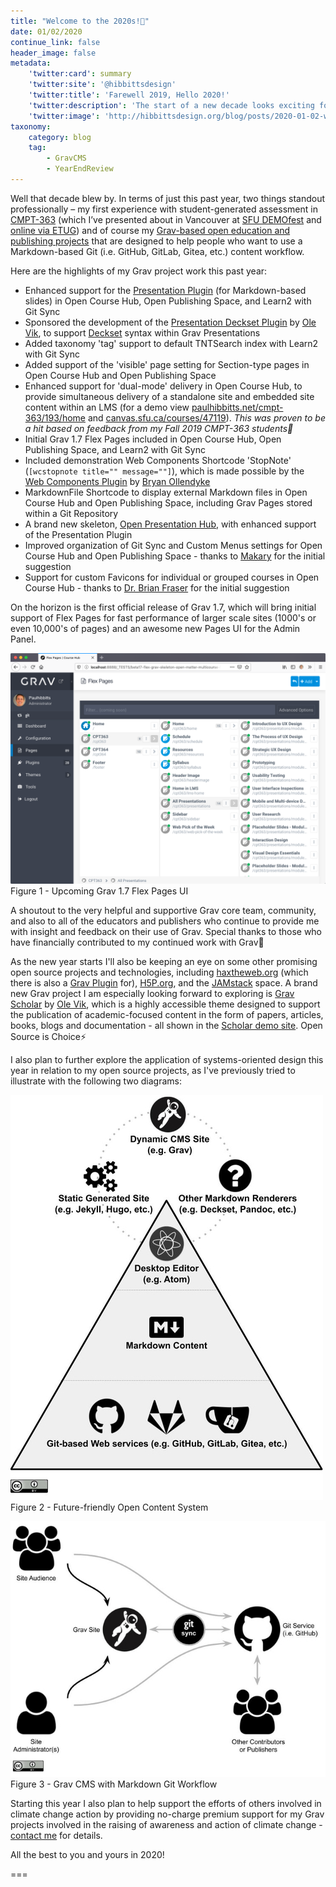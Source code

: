 ```yaml
---
title: "Welcome to the 2020s!🙌"
date: 01/02/2020
continue_link: false
header_image: false
metadata:
    'twitter:card': summary
    'twitter:site': '@hibbittsdesign'
    'twitter:title': 'Farewell 2019, Hello 2020!'
    'twitter:description': 'The start of a new decade looks exciting for both Grav and my Grav-based open education projects'
    'twitter:image': 'http://hibbittsdesign.org/blog/posts/2020-01-02-welcome-to-the-2020s/future-friendly-open-content-system.jpg'
taxonomy:
    category: blog
    tag:
        - GravCMS
        - YearEndReview
---
```


Well that decade blew by. In terms of just this past year, two things  standout professionally – my first experience with student-generated assessment in [CMPT-363](https://paulhibbitts.net/cmpt-363/193/home) (which I’ve presented about in Vancouver at [SFU DEMOfest](https://www.sfu.ca/cee/news/demofest-presenter-slides.html) and [online via ETUG](https://etug.ca/2019/11/13/student-generated-assessment-questions-the-journey-so-far/)) and of course my [Grav-based open education and publishing projects](https://github.com/hibbitts-design) that are designed to help people who want to use a Markdown-based Git (i.e. GitHub, GitLab, Gitea, etc.) content workflow.

Here are the highlights of my Grav project work this past year:

* Enhanced support for the [Presentation Plugin](https://github.com/OleVik/grav-plugin-presentation) (for Markdown-based slides) in Open Course Hub, Open Publishing Space, and Learn2 with Git Sync
* Sponsored the development of the [Presentation Deckset Plugin](https://github.com/OleVik/grav-plugin-presentation-deckset) by [Ole Vik](https://github.com/OleVik), to support [Deckset](https://www.deckset.com/) syntax within Grav Presentations
* Added taxonomy 'tag' support to default TNTSearch index with Learn2 with Git Sync
* Added support of the 'visible' page setting for Section-type pages in Open Course Hub and Open Publishing Space
* Enhanced support for 'dual-mode' delivery in Open Course Hub, to provide simultaneous delivery of a standalone site and embedded site content within an LMS (for a demo view [paulhibbitts.net/cmpt-363/193/home](https://paulhibbitts.net/cmpt-363/193/home) and [canvas.sfu.ca/courses/47119](https://canvas.sfu.ca/courses/47119)). _This was proven to be a hit based on feedback from my Fall 2019 CMPT-363 students🚀_
* Initial Grav 1.7 Flex Pages included in Open Course Hub, Open Publishing Space, and Learn2 with Git Sync
* Included demonstration Web Components Shortcode 'StopNote' (`[wcstopnote title="" message=""]`), which is made possible by the [Web Components Plugin](https://github.com/elmsln/grav-plugin-webcomponents) by [Bryan Ollendyke](https://github.com/btopro)
* MarkdownFile Shortcode to display external Markdown files in Open Course Hub and Open Publishing Space, including Grav Pages stored within a Git Repository
* A brand new skeleton, [Open Presentation Hub](https://github.com/hibbitts-design/grav-skeleton-open-matter-presentation-hub), with enhanced support of the Presentation Plugin
* Improved organization of Git Sync and Custom Menus settings for Open Course Hub and Open Publishing Space - thanks to [Makary](https://github.com/MakaryGo) for the initial suggestion
* Support for custom Favicons for individual or grouped courses in Open Course Hub - thanks to [Dr. Brian Fraser](https://github.com/drbfraser) for the initial suggestion

On the horizon is the first official release of Grav 1.7, which will bring initial support of Flex Pages for fast performance of larger scale sites (1000's or even 10,000's of pages) and an awesome new Pages UI for the Admin Panel.

![Upcoming Grav 1.7 Flex Pages UI](screenshot.png)  
Figure 1 - Upcoming Grav 1.7 Flex Pages UI

A shoutout to the very helpful and supportive Grav core team, community, and also to all of the educators and publishers who continue to provide me with insight and feedback on their use of Grav. Special thanks to those who have financially contributed to my continued work with Grav🎉

As the new year starts I'll also be keeping an eye on some other promising open source projects and technologies, including [haxtheweb.org](https://haxtheweb.org/) (which there is also a [Grav Plugin](https://github.com/elmsln/grav-plugin-hax) for), [H5P.org](https://h5p.org/), and the [JAMstack](https://jamstack.org/) space. A brand new Grav project I am especially looking forward to exploring is [Grav Scholar](https://github.com/OleVik/grav-skeleton-scholar) by [Ole Vik](https://github.com/OleVik), which is a highly accessible theme designed to support the publication of academic-focused content in the form of papers, articles, books, blogs and documentation - all shown in the [Scholar demo site](https://olevik.me/staging/grav-skeleton-scholar/). Open Source is Choice⚡️

I also plan to further explore the application of systems-oriented design this year in relation to my open source projects, as I've previously tried to illustrate with the following two diagrams:

![Future-friendly Open Content System](future-friendly-open-content-system.jpg)  
Figure 2 - Future-friendly Open Content System

![Grav CMS with Markdown Git Workflow](grav-cms-with-markdown-git-workflow.jpg)  
Figure 3 - Grav CMS with Markdown Git Workflow

Starting this year I also plan to help support the efforts of others involved in climate change action by providing no-charge premium support for my Grav projects involved in the raising of awareness and action of climate change - [contact me](mailto:paul@hibbittsdesign.org) for details.

All the best to you and yours in 2020!

===
